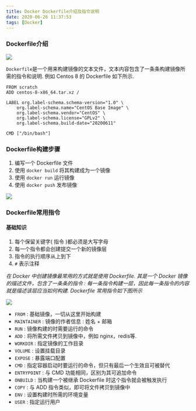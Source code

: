 ```yaml
---
title: Docker Dockerfile介绍及指令说明
date: 2020-06-26 11:37:53
tags: [Docker]
---
```



### Dockerfile介绍
![ ](Dockerfile介绍及指令说明/Docker-Dockerfile-build-1.jpg)

`Dockerfile`是一个用来构建镜像的文本文件，文本内容包含了一条条构建镜像所需的指令和说明. 例如 Centos 8 的 Dockerfile  如下所示.
```shell
FROM scratch
ADD centos-8-x86_64.tar.xz /

LABEL org.label-schema.schema-version="1.0" \
    org.label-schema.name="CentOS Base Image" \
    org.label-schema.vendor="CentOS" \
    org.label-schema.license="GPLv2" \
    org.label-schema.build-date="20200611"

CMD ["/bin/bash"]
```


### Dockerfile构建步骤
1. 编写一个 Dockerfile 文件
2. 使用 `docker build` 将其构建成为一个镜像
3. 使用 `docker run` 运行镜像
4. 使用 `docker push` 发布镜像

![ ](Dockerfile介绍及指令说明/Docker-Dockerfile-build-2.jpg)


### Dockerfile常用指令
#### 基础知识
1. 每个保留关键字( 指令 )都必须是大写字母
2. 每一个指令都会创建提交一个新的镜像层 
3. 指令的执行顺序从上到下
4. `#` 表示注释

*在 Docker 中创建镜像最常用的方式就是使用 Dockerfile. 其是一个 Docker 镜像的描述文件，包含了一条条的指令 : 每一条指令构建一层，因此每一条指令的内容就是描述该层应当如何构建. Dockerfile 常用指令如下图所示*

![ ](Dockerfile介绍及指令说明/Docker-Dockerfile-commands.jpg)

* `FROM`         :   基础镜像，一切从这里开始构建
* `MAINTAINER`   :   镜像的作者信息 : 姓名 + 邮箱
* `RUN`          :   镜像构建的时需要运行的命令
* `ADD`          :   将所需文件拷贝到镜像中，例如 nginx，redis等.
* `WORKDIR`      :   指定镜像的工作目录
* `VOLUME`       :   设置挂载目录
* `EXPOSE`       :   暴露端口配置
* `CMD`          :   指定容器启动时要运行的命令，但只有最后一个生效且可被替代
* `ENTRYPOINT`   :   与 CMD 功能相同，区别为其可追加命令
* `ONBUILD`      :   当构建一个被继承 Dockerfile 时这个指令就会被触发执行
* `COPY`         :   与 ADD 指令类似，即可将文件拷贝到镜像中
* `ENV`          :   设置构建时所需的环境变量
* `USER`         :   指定运行用户
